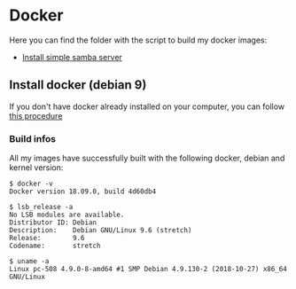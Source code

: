 # Docker
Here you can find the folder with the script to build my docker images:

- [Install simple samba server](/samba/README.md)

## Install docker (debian 9)
If you don't have docker already installed on your computer, you can follow [this procedure](/INSTALL.md)

### Build infos
All my images have successfully built with the following docker, debian and kernel version:

    $ docker -v
    Docker version 18.09.0, build 4d60db4

    $ lsb_release -a
    No LSB modules are available.
    Distributor ID: Debian
    Description:    Debian GNU/Linux 9.6 (stretch)
    Release:        9.6
    Codename:       stretch

    $ uname -a
    Linux pc-508 4.9.0-8-amd64 #1 SMP Debian 4.9.130-2 (2018-10-27) x86_64 GNU/Linux
